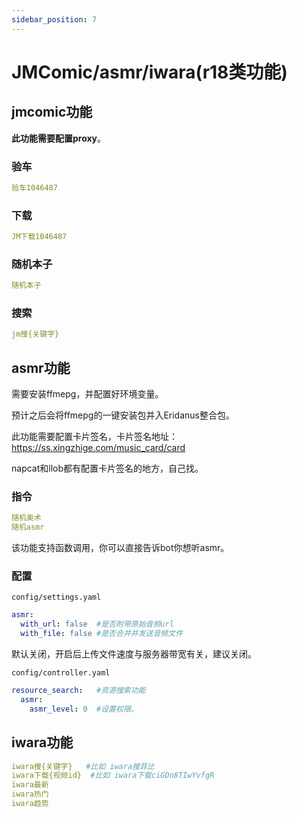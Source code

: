 ```yaml
---
sidebar_position: 7
---
```

# JMComic/asmr/iwara(r18类功能)
## jmcomic功能
**此功能需要配置proxy**。
### 验车
```yaml
验车1046487
```
### 下载
```yaml
JM下载1046487
```
### 随机本子
```yaml
随机本子
```
### 搜索
```yaml
jm搜{关键字}
```
## asmr功能
需要安装ffmepg，并配置好环境变量。

预计之后会将ffmepg的一键安装包并入Eridanus整合包。

此功能需要配置卡片签名，卡片签名地址：https://ss.xingzhige.com/music_card/card

napcat和llob都有配置卡片签名的地方，自己找。
### 指令
```yaml
随机奥术
随机asmr
```
该功能支持函数调用，你可以直接告诉bot你想听asmr。
### 配置
`config/settings.yaml`
```yaml
asmr:
  with_url: false  #是否附带原始音频url
  with_file: false #是否合并并发送音频文件
```
默认关闭，开启后上传文件速度与服务器带宽有关，建议关闭。

`config/controller.yaml`
```yaml
resource_search:   #资源搜索功能
  asmr:
    asmr_level: 0  #设置权限。
```
## iwara功能
```yaml
iwara搜{关键字}   #比如 iwara搜菲比
iwara下载{视频id}  #比如 iwara下载ciGDn8TIwYvfgR
iwara最新
iwara热门
iwara趋势
```